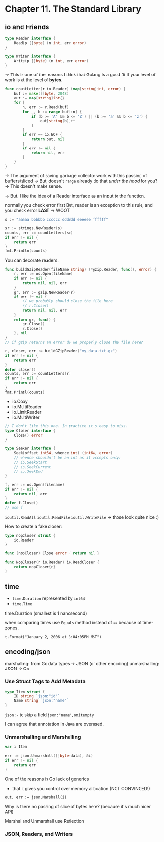 # Chapter 11. The Standard Library

## io and Friends

```go
type Reader interface {
    Read(p []byte) (n int, err error)
}

type Writer interface {
    Write(p []byte) (n int, err error)
}
```

-> This is one of the reasons I think that Golang is a good fit if your level of work is at the level of **bytes**.

```go
func countLetter(r io.Reader) (map[string]int, error) {
    buf := make([]byte, 2048)
    out := map[string]int{}
    for {
        n, err := r.Read(buf)
        for _, b := range buf[:n] {
            if (b >= 'A' && b <= 'Z') || (b >= 'a' && b <= 'z') {
                out[string(b)]++
            }
        }
        if err == io.EOF {
            return out, nil
        }
        if err != nil {
            return nil, err
        }
    }
}
```

-> The argument of saving garbage collector work with this passing of buffers/sliced
-> But, doesn't `range` already do that *under the hood* for you?
-> This doesn't make sense.

-> But, I like the idea of a Reader interface as an input to the function.

normally you check error first
But, reader is an exception to this rule, and you check error **LAST**
-> WOOT

```go
s := "aaaaa bbbbbb cccccc dddddd eeeeee ffffff"

sr := strings.NewReader(s)
counts, err := countLetters(sr)
if err != nil {
    return err
}
fmt.Println(counts)
```

You can decorate readers.

```go
func buildGZipReader(fileName string) (*gzip.Reader, func(), error) {
    r, err := os.Open(fileName)
    if err != nil {
        return nil, nil, err
    }
    gr, err := gzip.NewReader(r)
    if err != nil {
        // we probably should close the file here
        // r.Close()
        return nil, nil, err
    }
    return gr, func() {
        gr.Close()
        r.Close()
    }, nil
}
// if gzip returns an error do we properly close the file here? 

r, closer, err := buildGZipReader("my_data.txt.gz")
if err != nil {
    return err
}
defer closer()
counts, err := countLetters(r)
if err != nil {
    return err
}
fmt.Printl(counts)
```

* io.Copy
* io.MultiReader
* io.LimitReader
* io.MultiWriter

```go
// I don't like this one. In practice it's easy to miss.
type Closer interface {
    Close() error
}

type Seeker interface {
    Seek(offset int64, whence int) (int64, error)
    // whence shouldn't be an int as it accepts only:
    // io.SeekStart
    // io.SeekCurrent
    // io.SeekEnd
}
```

```go
f, err := os.Open(filename)
if err != nil {
    return nil, err
}
defer f.Close()
// use f
```

`ioutil.ReadAll`
`ioutil.ReadFile`
`ioutil.WriteFile` 
-> those look quite nice :) 

How to create a fake closer:

```go
type nopCloser struct {
    io.Reader
}

func (nopCloser) Close error { return nil }

func NopCloser(r io.Reader) io.ReadCloser {
    return nopCloser{r}
}
```

## time

* `time.Duration` represented by `int64`
* `time.Time`

time.Duration (smallest is 1 nanosecond)

when comparing times use `Equals` method instead of `==` because of time-zones. 

`t.Format("January 2, 2006 at 3:04:05PM MST")`

## encoding/json

marshalling: from Go data types -> JSON (or other encoding)
unmarshalling: JSON -> Go

### Use Struct Tags to Add Metadata

```go
type Item struct {
    ID string `json:"id"`
    Name string `json:"name"`
}
```

`json:-` to skip a field
`json:"name",omitempty`

I can agree that annotation in Java are overused. 

### Unmarshalling and Marshalling

```go
var i Item

err := json.Unmarshall([]byte(data), &i)
if err != nil {
    return err
}
```
One of the reasons is Go lack of generics

+ that it gives you control over memory allocation (NOT CONVINCED!) 

`out, err := json.Marshall(i)`

Why is there no passing of slice of bytes here? (because it's much nicer API)

Marshal and Unmarshall use Reflection

### JSON, Readers, and Writers






